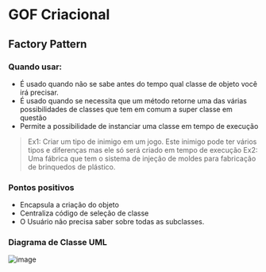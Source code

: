 # GOF Criacional

## Factory Pattern

### Quando usar:

- É usado quando não se sabe antes do tempo qual classe de objeto você irá precisar.
- É usado quando se necessita que um método retorne uma das várias possibilidades de classes que tem em comum a super classe em questão
- Permite a possibilidade de instanciar uma classe em tempo de execução

> Ex1: Criar um tipo de inimigo em um jogo. Este inimigo pode ter vários tipos e diferenças mas ele só será criado em tempo de execução
> Ex2: Uma fábrica que tem o sistema de injeção de moldes para fabricação de brinquedos de plástico.



### Pontos positivos
- Encapsula a criação do objeto
- Centraliza código de seleção de classe
- O Usuário não precisa saber sobre todas as subclasses.

### Diagrama de Classe UML
![image](https://user-images.githubusercontent.com/18054053/46972834-e5dd7300-d095-11e8-8e41-05c4d44d3e9a.png)
